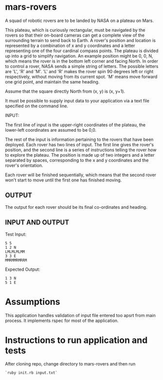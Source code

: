 # mars-rovers
A squad of robotic rovers are to be landed by NASA on a plateau on Mars. 

This plateau, which is curiously rectangular, must be navigated by the rovers so that their on-board
cameras can get a complete view of the surrounding terrain to send back to Earth. A rover's
position and location is represented by a combination of x and y coordinates and a letter
representing one of the four cardinal compass points. The plateau is divided up into a grid to
simplify navigation. An example position might be 0, 0, N, which means the rover is in the
bottom left corner and facing North. In order to control a rover, NASA sends a simple string
of letters. The possible letters are 'L', 'R' and 'M'. 'L' and 'R' makes the rover spin 90 degrees
left or right respectively, without moving from its current spot. 'M' means move forward one
grid point, and maintain the same heading.

Assume that the square directly North from (x, y) is (x, y+1).

It must be possible to supply input data to your application via a text file specified on the
command line.

INPUT​:

The first line of input is the upper-right coordinates of the plateau, the lower-left coordinates
are assumed to be 0,0.

The rest of the input is information pertaining to the rovers that have been deployed. Each
rover has two lines of input. The first line gives the rover's position, and the second line is a
series of instructions telling the rover how to explore the plateau. The position is made up of
two integers and a letter separated by spaces, corresponding to the x and y coordinates and
the rover's orientation.

Each rover will be finished sequentially, which means that the second rover won't start to
move until the first one has finished moving.

OUTPUT
------

The output for each rover should be its final co-ordinates and heading.

INPUT AND OUTPUT
----------------

Test Input:

    5 5
    1 2 N
    LMLMLMLMM
    3 3 E
    MMRMMRMRRM

Expected Output:

    1 3 N
    5 1 E

# Assumptions
This application handles validation of input file entered too apsrt from main process. It implements rspec for most of the application.

# Instructions to run application and tests
After cloning repo, change directory to mars-rovers and then run

    `ruby init.rb input.txt`
